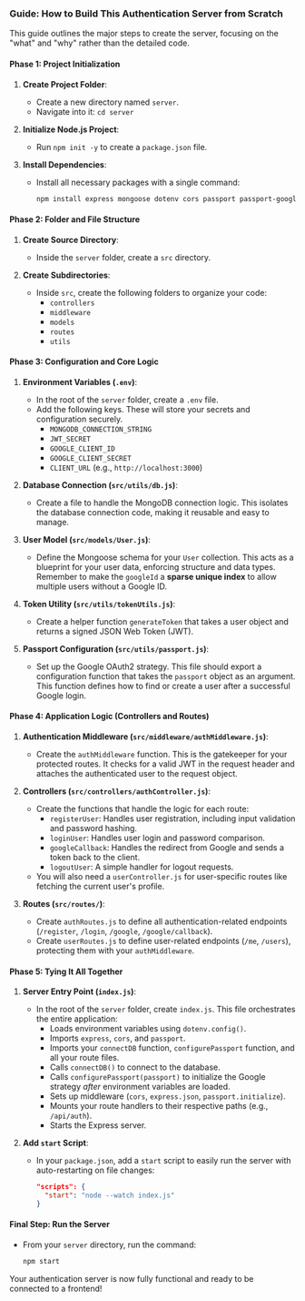 ### **Guide: How to Build This Authentication Server from Scratch**

This guide outlines the major steps to create the server, focusing on the "what" and "why" rather than the detailed code.

#### **Phase 1: Project Initialization**

1.  **Create Project Folder**:
    *   Create a new directory named `server`.
    *   Navigate into it: `cd server`

2.  **Initialize Node.js Project**:
    *   Run `npm init -y` to create a `package.json` file.

3.  **Install Dependencies**:
    *   Install all necessary packages with a single command:
        ```bash
        npm install express mongoose dotenv cors passport passport-google-oauth20 jsonwebtoken bcrypt validator
        ```

#### **Phase 2: Folder and File Structure**

1.  **Create Source Directory**:
    *   Inside the `server` folder, create a `src` directory.

2.  **Create Subdirectories**:
    *   Inside `src`, create the following folders to organize your code:
        *   `controllers`
        *   `middleware`
        *   `models`
        *   `routes`
        *   `utils`

#### **Phase 3: Configuration and Core Logic**

1.  **Environment Variables (`.env`)**:
    *   In the root of the `server` folder, create a `.env` file.
    *   Add the following keys. These will store your secrets and configuration securely.
        *   `MONGODB_CONNECTION_STRING`
        *   `JWT_SECRET`
        *   `GOOGLE_CLIENT_ID`
        *   `GOOGLE_CLIENT_SECRET`
        *   `CLIENT_URL` (e.g., `http://localhost:3000`)

2.  **Database Connection (`src/utils/db.js`)**:
    *   Create a file to handle the MongoDB connection logic. This isolates the database connection code, making it reusable and easy to manage.

3.  **User Model (`src/models/User.js`)**:
    *   Define the Mongoose schema for your `User` collection. This acts as a blueprint for your user data, enforcing structure and data types. Remember to make the `googleId` a **sparse unique index** to allow multiple users without a Google ID.

4.  **Token Utility (`src/utils/tokenUtils.js`)**:
    *   Create a helper function `generateToken` that takes a user object and returns a signed JSON Web Token (JWT).

5.  **Passport Configuration (`src/utils/passport.js`)**:
    *   Set up the Google OAuth2 strategy. This file should export a configuration function that takes the `passport` object as an argument. This function defines how to find or create a user after a successful Google login.

#### **Phase 4: Application Logic (Controllers and Routes)**

1.  **Authentication Middleware (`src/middleware/authMiddleware.js`)**:
    *   Create the `authMiddleware` function. This is the gatekeeper for your protected routes. It checks for a valid JWT in the request header and attaches the authenticated user to the request object.

2.  **Controllers (`src/controllers/authController.js`)**:
    *   Create the functions that handle the logic for each route:
        *   `registerUser`: Handles user registration, including input validation and password hashing.
        *   `loginUser`: Handles user login and password comparison.
        *   `googleCallback`: Handles the redirect from Google and sends a token back to the client.
        *   `logoutUser`: A simple handler for logout requests.
    *   You will also need a `userController.js` for user-specific routes like fetching the current user's profile.

3.  **Routes (`src/routes/`)**:
    *   Create `authRoutes.js` to define all authentication-related endpoints (`/register`, `/login`, `/google`, `/google/callback`).
    *   Create `userRoutes.js` to define user-related endpoints (`/me`, `/users`), protecting them with your `authMiddleware`.

#### **Phase 5: Tying It All Together**

1.  **Server Entry Point (`index.js`)**:
    *   In the root of the `server` folder, create `index.js`. This file orchestrates the entire application:
        *   Loads environment variables using `dotenv.config()`.
        *   Imports `express`, `cors`, and `passport`.
        *   Imports your `connectDB` function, `configurePassport` function, and all your route files.
        *   Calls `connectDB()` to connect to the database.
        *   Calls `configurePassport(passport)` to initialize the Google strategy *after* environment variables are loaded.
        *   Sets up middleware (`cors`, `express.json`, `passport.initialize`).
        *   Mounts your route handlers to their respective paths (e.g., `/api/auth`).
        *   Starts the Express server.

2.  **Add `start` Script**:
    *   In your `package.json`, add a `start` script to easily run the server with auto-restarting on file changes:
        ```json
        "scripts": {
          "start": "node --watch index.js"
        }
        ```

#### **Final Step: Run the Server**

*   From your `server` directory, run the command:
    ```bash
    npm start
    ```

Your authentication server is now fully functional and ready to be connected to a frontend!
